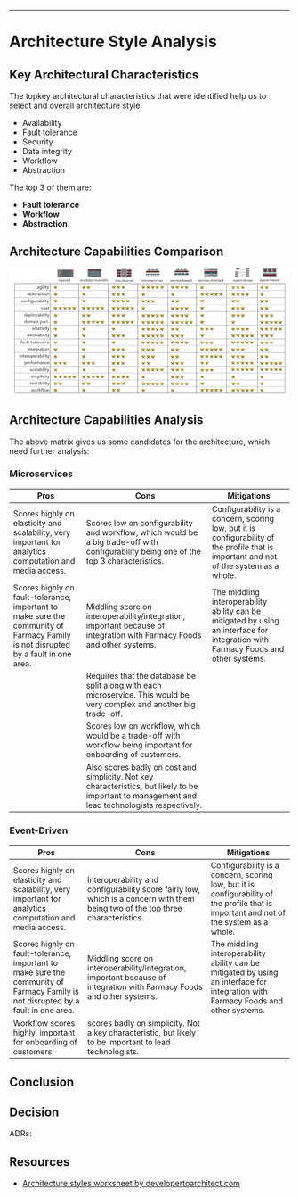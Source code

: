 
---

# Architecture Style Analysis

## Key Architectural Characteristics

The topkey architectural characteristics that were identified help us to select and overall architecture style. 

- Availability
- Fault tolerance
- Security
- Data integrity
- Workflow
- Abstraction

The top 3 of them are:

- **Fault tolerance**
- **Workflow**
- **Abstraction**

## Architecture Capabilities Comparison

![architecture style](../../assets/images/architecture_style.png)

## Architecture Capabilities Analysis

The above matrix gives us some candidates for the architecture, which need further analysis:

### Microservices

| Pros                                                         | Cons                                                         | Mitigations                                                  |
| ------------------------------------------------------------ | ------------------------------------------------------------ | ------------------------------------------------------------ |
| Scores highly on elasticity and scalability, very important for analytics computation and media access. | Scores low on configurability and workflow, which would be a big trade-off with configurability being one of the top 3 characteristics. | Configurability is a concern, scoring low, but it is configurability of the profile that is important and not of the system as a whole. |
| Scores highly on fault-tolerance, important to make sure the community of Farmacy Family is not disrupted by a fault in one area. | Middling score on interoperability/integration, important because of integration with Farmacy Foods and other systems. | The middling interoperability ability can be mitigated by using an interface for integration with Farmacy Foods and other systems. |
|                                                              | Requires that the database be split along with each microservice. This would be very complex and another big trade-off. |                                                              |
|                                                              | Scores low on workflow, which would be a trade-off with workflow being important for onboarding of customers. |                                                              |
|                                                              | Also scores badly on cost and simplicity. Not key characteristics, but likely to be important to management and lead technologists respectively. |  

### Event-Driven

| Pros                                                         | Cons                                                         | Mitigations                                                  |
| ------------------------------------------------------------ | ------------------------------------------------------------ | ------------------------------------------------------------ |
| Scores highly on elasticity and scalability, very important for analytics computation and media access. | Interoperability and configurability score fairly low, which is a concern with them being two of the top three characteristics. | Configurability is a concern, scoring low, but it is configurability of the profile that is important and not of the system as a whole. |
| Scores highly on fault-tolerance, important to make sure the community of Farmacy Family is not disrupted by a fault in one area. | Middling score on interoperability/integration, important because of integration with Farmacy Foods and other systems. | The middling interoperability ability can be mitigated by using an interface for integration with Farmacy Foods and other systems. |
| Workflow scores highly, important for onboarding of customers. | scores badly on simplicity. Not a key characteristic, but likely to be important to lead technologists. |                                                              |


## Conclusion

## Decision

ADRs:

## Resources

- [Architecture styles worksheet by developertoarchitect.com](https://www.developertoarchitect.com/downloads/architecture-styles-worksheet.pdf)

